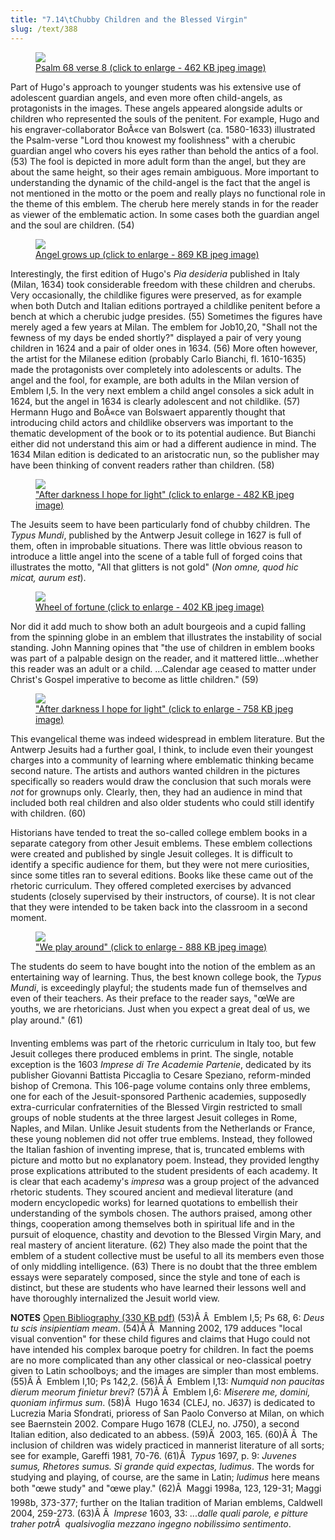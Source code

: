 ```yaml
---
title: "7.14\tChubby Children and the Blessed Virgin"
slug: /text/388
---
```

<p style="text-align: center;"></p>


<figure class="mkdn-figure">
    <a href="images_full//7.00_Chapter_Seven/HFS_011.03.jpg" class="mkdn-image-link">
    <img class="mkdn-image" src="images_full//7.00_Chapter_Seven/HFS_011.03.jpg" />
    <figcaption class="mkdn-figcaption">Psalm 68 verse 8 (click to enlarge - 462 KB jpeg image)</figcaption>
    </a>
</figure>

Part of Hugo's approach to younger students was his extensive use of adolescent guardian angels, and even more often child-angels, as protagonists in the images. These angels appeared alongside adults or children who represented the souls of the penitent. For example, Hugo and his engraver-collaborator BoÃ«ce van Bolswert (ca. 1580-1633) illustrated the Psalm-verse "Lord thou knowest my foolishness" with a cherubic guardian angel who covers his eyes rather than behold the antics of a fool. (53) The fool is depicted in more adult form than the angel, but they are about the same height, so their ages remain ambiguous. More important to understanding the dynamic of the child-angel is the fact that the angel is not mentioned in the motto or the poem and really plays no functional role in the theme of this emblem. The cherub here merely stands in for the reader as viewer of the emblematic action. In some cases both the guardian angel and the soul are children. (54)
<p style="text-align: center;"></p>


<figure class="mkdn-figure">
    <a href="images_full//7.00_Chapter_Seven/HFS_012.04.jpg" class="mkdn-image-link">
    <img class="mkdn-image" src="images_full//7.00_Chapter_Seven/HFS_012.04.jpg" />
    <figcaption class="mkdn-figcaption">Angel grows up (click to enlarge - 869 KB jpeg image)</figcaption>
    </a>
</figure>

Interestingly, the first edition of Hugo's <em>Pia desideria</em> published in Italy (Milan, 1634) took considerable freedom with these children and cherubs. Very occasionally, the childlike figures were preserved, as for example when both Dutch and Italian editions portrayed a childlike penitent before a bench at which a cherubic judge presides. (55) Sometimes the figures have merely aged a few years at Milan. The emblem for Job10,20, "Shall not the fewness of my days be ended shortly?" displayed a pair of very young children in 1624 and a pair of older ones in 1634. (56) More often however, the artist for the Milanese edition (probably Carlo Bianchi, fl. 1610-1635) made the protagonists over completely into adolescents or adults. The angel and the fool, for example, are both adults in the Milan version of Emblem I,5. In the very next emblem a child angel consoles a sick adult in 1624, but the angel in 1634 is clearly adolescent and not childlike. (57) Hermann Hugo and BoÃ«ce van Bolswaert apparently thought that introducing child actors and childlike observers was important to the thematic development of the book or to its potential audience. But Bianchi either did not understand this aim or had a different audience in mind. The 1634 Milan edition is dedicated to an aristocratic nun, so the publisher may have been thinking of convent readers rather than children. (58)
<p style="text-align: center;"></p>


<figure class="mkdn-figure">
    <a href="images_full//7.00_Chapter_Seven/HFS_010.07.jpg" class="mkdn-image-link">
    <img class="mkdn-image" src="images_full//7.00_Chapter_Seven/HFS_010.07.jpg" />
    <figcaption class="mkdn-figcaption">&quot;After darkness I hope for light&quot; (click to enlarge - 482 KB jpeg image)</figcaption>
    </a>
</figure>

The Jesuits seem to have been particularly fond of chubby children. The <em>Typus Mundi</em>, published by the Antwerp Jesuit college in 1627 is full of them, often in improbable situations. There was little obvious reason to introduce a little angel into the scene of a table full of forged coins that illustrates the motto, "All that glitters is not gold" (<em>Non omne, quod hic micat, aurum est</em>).
<p style="text-align: center;"></p>


<figure class="mkdn-figure">
    <a href="images_full//7.00_Chapter_Seven/HFS_010.06.jpg" class="mkdn-image-link">
    <img class="mkdn-image" src="images_full//7.00_Chapter_Seven/HFS_010.06.jpg" />
    <figcaption class="mkdn-figcaption">Wheel of fortune (click to enlarge - 402 KB jpeg image)</figcaption>
    </a>
</figure>

Nor did it add much to show both an adult bourgeois and a cupid falling from the spinning globe in an emblem that illustrates the instability of social standing. John Manning opines that "the use of children in emblem books was part of a palpable design on the reader, and it mattered little...whether this reader was an adult or a child. ...Calendar age ceased to matter under Christ's Gospel imperative to become as little children." (59)
<p style="text-align: center;"></p>


<figure class="mkdn-figure">
    <a href="images_full//7.00_Chapter_Seven/HFS_010.04.jpg" class="mkdn-image-link">
    <img class="mkdn-image" src="images_full//7.00_Chapter_Seven/HFS_010.04.jpg" />
    <figcaption class="mkdn-figcaption">&quot;After darkness I hope for light&quot; (click to enlarge - 758 KB jpeg image)</figcaption>
    </a>
</figure>

This evangelical theme was indeed widespread in emblem literature. But the Antwerp Jesuits had a further goal, I think, to include even their youngest charges into a community of learning where emblematic thinking became second nature. The artists and authors wanted children in the pictures specifically so readers would draw the conclusion that such morals were <em>not</em> for grownups only. Clearly, then, they had an audience in mind that included both real children and also older students who could still identify with children. (60)

Historians have tended to treat the so-called college emblem books in a separate category from other Jesuit emblems. These emblem collections were created and published by single Jesuit colleges. It is difficult to identify a specific audience for them, but they were not mere curiosities, since some titles ran to several editions. Books like these came out of the rhetoric curriculum. They offered completed exercises by advanced students (closely supervised by their instructors, of course). It is not clear that they were intended to be taken back into the classroom in a second moment.
<p style="text-align: center;"></p>


<figure class="mkdn-figure">
    <a href="images_full//7.00_Chapter_Seven/HFS_010.05.jpg" class="mkdn-image-link">
    <img class="mkdn-image" src="images_full//7.00_Chapter_Seven/HFS_010.05.jpg" />
    <figcaption class="mkdn-figcaption">&quot;We play around&quot; (click to enlarge - 888 KB jpeg image)</figcaption>
    </a>
</figure>

The students do seem to have bought into the notion of the emblem as an entertaining way of learning. Thus, the best known college book, the <em>Typus Mundi</em>, is exceedingly playful; the students made fun of themselves and even of their teachers. As their preface to the reader says, "œWe are youths, we are rhetoricians. Just when you expect a great deal of us, we play around." (61)

Inventing emblems was part of the rhetoric curriculum in Italy too, but few Jesuit colleges there produced emblems in print. The single, notable exception is the 1603 <em>Imprese di Tre Academie Partenie</em>, dedicated by its publisher Giovanni Battista Piccaglia to Cesare Speziano, reform-minded bishop of Cremona. This 106-page volume contains only three emblems, one for each of the Jesuit-sponsored Parthenic academies, supposedly extra-curricular confraternities of the Blessed Virgin restricted to small groups of noble students at the three largest Jesuit colleges in Rome, Naples, and Milan. Unlike Jesuit students from the Netherlands or France, these young noblemen did not offer true emblems. Instead, they followed the Italian fashion of inventing imprese, that is, truncated emblems with picture and motto but no explanatory poem. Instead, they provided lengthy prose explications attributed to the student presidents of each academy. It is clear that each academy's <em>impresa</em> was a group project of the advanced rhetoric students. They scoured ancient and medieval literature (and modern encyclopedic works) for learned quotations to embellish their understanding of the symbols chosen. The authors praised, among other things, cooperation among themselves both in spiritual life and in the pursuit of eloquence, chastity and devotion to the Blessed Virgin Mary, and real mastery of ancient literature. (62) They also made the point that the emblem of a student collective must be useful to all its members even those of only middling intelligence. (63) There is no doubt that the three emblem essays were separately composed, since the style and tone of each is distinct, but these are students who have learned their lessons well and have thoroughly internalized the Jesuit world view.

<strong>NOTES</strong>
<a href="http://www.humanismforsale.org/bibliography.pdf" target="new">Open Bibliography (330 KB pdf)</a>
(53)Â Â  Emblem I,5; Ps 68, 6: <em>Deus tu scis insipientiam meam</em>.
(54)Â Â  Manning 2002, 179 adduces "local visual convention" for these child figures and claims that Hugo could not have intended his complex baroque poetry for children. In fact the poems are no more complicated than any other classical or neo-classical poetry given to Latin schoolboys; and the images are simpler than most emblems.
(55)Â Â  Emblem I,10; Ps 142,2.
(56)Â Â  Emblem I,13: <em>Numquid non paucitas dierum meorum finietur brevi</em>?
(57)Â Â  Emblem I,6: <em>Miserere me, domini, quoniam infirmus sum</em>.
(58)Â  Hugo 1634 (CLEJ, no. J637) is dedicated to Lucrezia Maria Sfondrati, prioress of San Paolo Converso at Milan, on which see Baernstein 2002. Compare Hugo 1678 (CLEJ, no. J750), a second Italian edition, also dedicated to an abbess.
(59)Â  2003, 165.
(60)Â Â  The inclusion of children was widely practiced in mannerist literature of all sorts; see for example, Gareffi 1981, 70-76.
(61)Â  <em>Typus</em> 1697, p. 9: <em>Juvenes sumus, Rhetores sumus. Si grande quid expectas, ludimus</em>. The words for studying and playing, of course, are the same in Latin; <em>ludimus</em> here means both "œwe study" and "œwe play."
(62)Â  Maggi 1998a, 123, 129-31; Maggi 1998b, 373-377; further on the Italian tradition of Marian emblems, Caldwell 2004, 259-273.
(63)Â Â  <em>Imprese</em> 1603, 33: <em>...dalle quali parole, e pitture traher potrÃ  qualsivoglia mezzano ingegno nobilissimo sentimento</em>.
